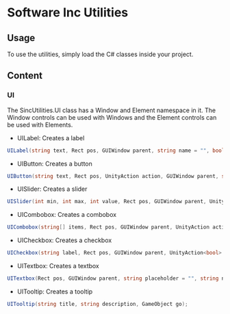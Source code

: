# Software Inc Utilities
 
## Usage
To use the utilities, simply load the C# classes inside your project.

## Content
### UI
The SincUtilities.UI class has a Window and Element namespace in it. The Window controls can be used with Windows and the Element controls can be used with Elements.

- UILabel: Creates a label
```cs
UILabel(string text, Rect pos, GUIWindow parent, string name = "", bool isBold = false, uint fontsize = 0);
```
- UIButton: Creates a button
```cs
UIButton(string text, Rect pos, UnityAction action, GUIWindow parent, string name = "", string tooltiptitle = "", string tooltipdesc = "");
```
- UISlider: Creates a slider
```cs
UISlider(int min, int max, int value, Rect pos, GUIWindow parent, UnityAction<float> action = null, string name = "", string tooltiptitle = "", string tooltipdesc = "");
```
- UICombobox: Creates a combobox
```cs
UICombobox(string[] items, Rect pos, GUIWindow parent, UnityAction action = null, int selected = 0);
```
- UICheckbox: Creates a checkbox
```cs
UICheckbox(string label, Rect pos, GUIWindow parent, UnityAction<bool> action = null, bool state = false, string tooltiptitle = "", string tooltipdesc = "");
```
- UITextbox: Creates a textbox
```cs
UITextbox(Rect pos, GUIWindow parent, string placeholder = "", string name = "", UnityAction<string> endeditaction = null, int fontsize = 15);
```
- UITooltip: Creates a tooltip
```cs
UITooltip(string title, string description, GameObject go);
```
